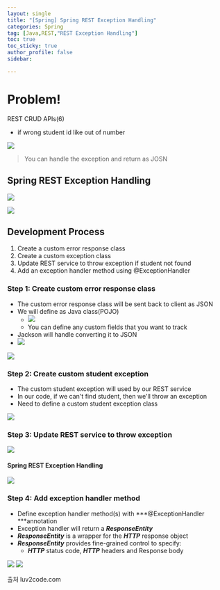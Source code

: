 ```yaml
---
layout: single
title: "[Spring] Spring REST Exception Handling"
categories: Spring
tag: [Java,REST,"REST Exception Handling"]
toc: true
toc_sticky: true
author_profile: false
sidebar:

---
```

# Problem!
REST CRUD APIs(6)
- if wrong student id like out of number

![](https://i.imgur.com/U3j6cXS.png)
>You can handle the exception and return as JOSN

## Spring REST Exception Handling

![](https://i.imgur.com/uyC4OTk.png)

![](https://i.imgur.com/nyCLwjB.png)


## Development Process
1. Create a custom error response class
2. Create a custom exception class
3. Update REST service to throw exception if student not found
4. Add an exception handler method using @ExceptionHandler

### Step 1: Create custom error response class
- The custom error response class will be sent back to client as JSON
- We will define as Java class(POJO)
	- ![](https://i.imgur.com/Kt649nF.png)
	- You can define any custom fields that you want to track
- Jackson will handle converting it to JSON
- ![](https://i.imgur.com/5DoMMTR.png)

![](https://i.imgur.com/hc3n13u.png)



### Step 2: Create custom student exception
- The custom student exception will used by our REST service
- In our code, if we can't find student, then we'll throw an exception
- Need to define a custom student exception class

![](https://i.imgur.com/Pm51ykZ.png)

### Step 3: Update REST service to throw exception

![](https://i.imgur.com/kIulDsX.png)

#### Spring REST Exception Handling

![](https://i.imgur.com/fXc5HJM.png)

### Step 4: Add exception handler method
- Define exception handler method(s) with ***@ExceptionHandler ***annotation
- Exception handler will return a ***ResponseEntity***
- ***ResponseEntity*** is a wrapper for the ***HTTP*** response object
- ***ResponseEntity*** provides fine-grained control to specify:
	- ***HTTP*** status code, ***HTTP*** headers and Response body

![](https://i.imgur.com/eIhMzmO.png)
![](https://i.imgur.com/ASJS3dJ.png)

출처 luv2code.com